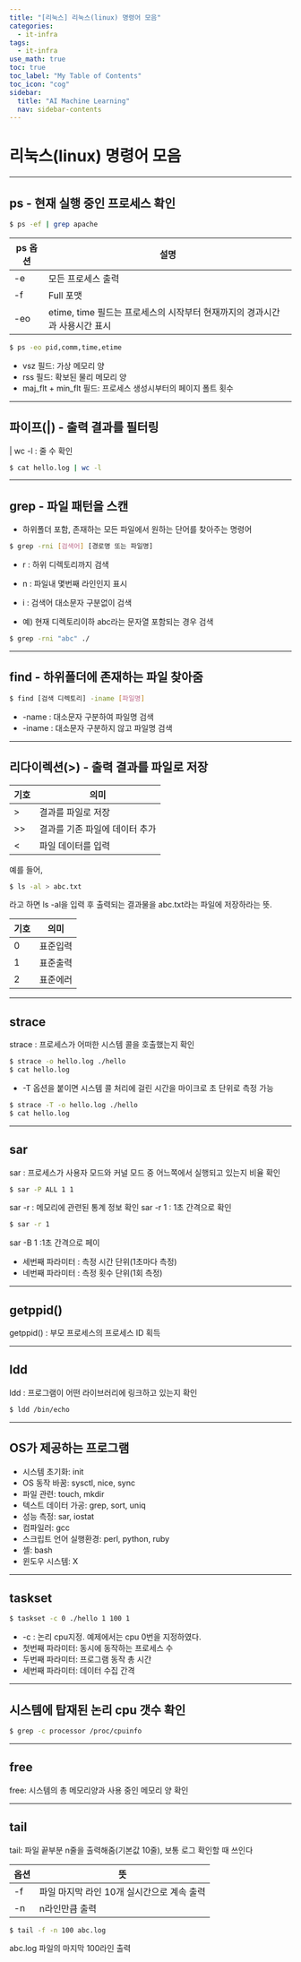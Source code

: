 ```yaml
---
title: "[리눅스] 리눅스(linux) 명령어 모음" 
categories:
  - it-infra
tags:
  - it-infra
use_math: true
toc: true
toc_label: "My Table of Contents"
toc_icon: "cog"
sidebar:
  title: "AI Machine Learning"
  nav: sidebar-contents
---
```


# 리눅스(linux) 명령어 모음

---------------------------------------------

## ps - 현재 실행 중인 프로세스 확인 

```bash
$ ps -ef | grep apache
```

ps 옵션 | 설명 
--------|------
-e | 모든 프로세스 출력
-f | Full 포맷  
-eo | etime, time 필드는 프로세스의 시작부터 현재까지의 경과시간과 사용시간 표시

```bash
$ ps -eo pid,comm,time,etime
```
* vsz 필드: 가상 메모리 양
* rss 필드: 확보된 물리 메모리 양
* maj_flt + min_flt 필드: 프로세스 생성시부터의 페이지 폴트 횟수

---------------------------------------------

## 파이프(|) - 출력 결과를 필터링

| wc -l : 줄 수 확인

```bash
$ cat hello.log | wc -l  
```

---------------------------------------------

## grep - 파일 패턴을 스캔

* 하위폴더 포함, 존재하는 모든 파일에서 원하는 단어를 찾아주는 명령어

```bash
$ grep -rni [검색어] [경로명 또는 파일명]
```

* r : 하위 디렉토리까지 검색
* n : 파일내 몇번째 라인인지 표시 
* i : 검색어 대소문자 구분없이 검색

* 예) 현재 디렉토리이하 abc라는 문자열 포함되는 경우 검색

```bash
$ grep -rni "abc" ./
```

---------------------------------------------

## find - 하위폴더에 존재하는 파일 찾아줌

```bash
$ find [검색 디렉토리] -iname [파일명]
```

* -name : 대소문자 구분하여 파일명 검색
* -iname : 대소문자 구분하지 않고 파일명 검색 

---------------------------------------------

## 리다이렉션(>) - 출력 결과를 파일로 저장 


기호 | 의미
-----|-----
\>  | 결과를 파일로 저장
\>> | 결과를 기존 파일에 데이터 추가
\<  | 파일 데이터를 입력  

예를 들어,

```bash
$ ls -al > abc.txt
```
라고 하면 ls -al을 입력 후 출력되는 결과물을 abc.txt라는 파일에 저장하라는 뜻. 

기호 | 의미
-----|-----
0  | 표준입력
1 | 표준출력
2  | 표준에러 

---------------------------------------------

## strace

strace : 프로세스가 어떠한 시스템 콜을 호출했는지 확인

```bash
$ strace -o hello.log ./hello
$ cat hello.log
```

* -T 옵션을 붙이면 시스템 콜 처리에 걸린 시간을 마이크로 초 단위로 측정 가능
```bash
$ strace -T -o hello.log ./hello
$ cat hello.log
```

---------------------------------------------

## sar

sar : 프로세스가 사용자 모드와 커널 모드 중 어느쪽에서 실행되고 있는지 비율 확인

```bash
$ sar -P ALL 1 1
```

sar -r : 메모리에 관련된 통계 정보 확인
sar -r 1 : 1초 간격으로 확인

```bash
$ sar -r 1
```

sar -B 1 :1초 간격으로 페이 


* 세번째 파라미터 : 측정 시간 단위(1초마다 측정)
* 네번째 파라미터 : 측정 횟수 단위(1회 측정)

---------------------------------------------

## getppid()

getppid() : 부모 프로세스의 프로세스 ID 획득

---------------------------------------------

## ldd

ldd : 프로그램이 어떤 라이브러리에 링크하고 있는지 확인

```bash
$ ldd /bin/echo
```

---------------------------------------------

## OS가 제공하는 프로그램

* 시스템 초기화: init
* OS 동작 바꿈: sysctl, nice, sync
* 파일 관련: touch, mkdir
* 텍스트 데이터 가공: grep, sort, uniq
* 성능 측정: sar, iostat
* 컴파일러: gcc
* 스크립트 언어 실행환경: perl, python, ruby
* 셸: bash
* 윈도우 시스템: X

---------------------------------------------

## taskset

```bash
$ taskset -c 0 ./hello 1 100 1
```

* -c : 논리 cpu지정. 예제에서는 cpu 0번을 지정하였다.
* 첫번째 파라미터: 동시에 동작하는 프로세스 수
* 두번째 파라미터: 프로그램 동작 총 시간
* 세번째 파라미터: 데이터 수집 간격


---------------------------------------------

## 시스템에 탑재된 논리 cpu 갯수 확인

```bash
$ grep -c processor /proc/cpuinfo
```

---------------------------------------------

## free

free: 시스템의 총 메모리양과 사용 중인 메모리 양 확인

---------------------------------------------

## tail

tail: 파일 끝부분 n줄을 출력해줌(기본값 10줄), 보통 로그 확인할 때 쓰인다

옵션 | 뜻
-----|----
-f | 파일 마지막 라인 10개 실시간으로 계속 출력
-n | n라인만큼 출력

```bash
$ tail -f -n 100 abc.log   
```
abc.log 파일의 마지막 100라인 출력 


